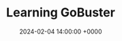 ---
layout: post
title:  "Learning GoBuster"
date:   2024-02-04 14:00:00 +0000
categories: THM-GoBuster
image: 
---